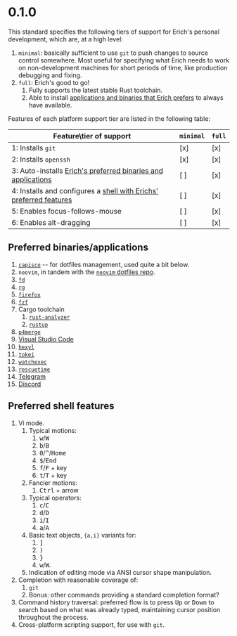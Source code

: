 # 0.1.0

This standard specifies the following tiers of support for Erich's personal
development, which are, at a high level:

1. `minimal`: basically sufficient to use `git` to push changes to source
	control somewhere. Most useful for specifying what Erich needs to work on
	non-development machines for short periods of time, like production
	debugging and fixing.
2. `full`: Erich's good to go!
	1. Fully supports the latest stable Rust toolchain.
	2. Able to install [applications and binaries that Erich
	    prefers][preferred-bins] to always have available.

Features of each platform support tier are listed in the following table:

| Feature\tier of support                                                                        | `minimal` | `full` |
| ---------------------------------------------------------------------------------------------- | --------- | ------ |
| 1: Installs `git`                                                                              | [x]       | [x]    |
| 2: Installs `openssh`                                                                          | [x]       | [x]    |
| 3: Auto-installs [Erich's preferred binaries and applications][preferred-bins]                 | [ ]       | [x]    |
| 4: Installs and configures a [shell with Erichs' preferred features][preferred-shell-features] | [ ]       | [x]    |
| 5: Enables focus-follows-mouse                                                                 | [ ]       | [x]    |
| 6: Enables alt-dragging                                                                        | [ ]       | [x]    |

[preferred-bins]: #preferred-binaries-applications
[preferred-shell-features]: #preferred-shell-features

## Preferred binaries/applications

1. [`capisco`](https://github.com/erichdongubler/capisco) -- for dotfiles
    management, used quite a bit below.
2. `neovim`, in tandem with the [`neovim` dotfiles
    repo](https://github.com/erichdongubler-dotfiles/neovim).
3. [`fd`](https://github.com/sharkdp/fd)
4. [`rg`](https://github.com/burntsushi/ripgrep)
5. [`firefox`](https://firefox.com)
6. [`fzf`](https://github.com/junegunn/fzf)
7. Cargo toolchain
	1. [`rust-analyzer`](https://rust-analyzer.github.io)
	2. [`rustup`](https://rustup.rs)
8. [`p4merge`](https://www.perforce.com/products/helix-core-apps/merge-diff-tool-p4merge)
9. [Visual Studio Code](https://code.visualstudio.com/)
10. [`hexyl`](https://github.com/sharkdp/hexyl)
11. [`tokei`](https://github.com/XAMPPRocky/tokei)
12. [`watchexec`](https://github.com/watchexec/watchexec)
13. [`rescuetime`](https://rescuetime.com)
14. [Telegram](https://telegram.org)
15. [Discord](https://discord.com)

## Preferred shell features

1. Vi mode.
	1. Typical motions:
		1. <kbd>w</kbd>/<kbd>W</kbd>
		2. <kbd>b</kbd>/<kbd>B</kbd>
		3. <kbd>0</kbd>/<kbd>^</kbd>/<kbd>Home</kbd> 
		4. <kbd>$</kbd>/<kbd>End</kbd>
		5. <kbd>f</kbd>/<kbd>F</kbd> + key
		6. <kbd>t</kbd>/<kbd>T</kbd> + key
	2. Fancier motions:
		1. <kbd>Ctrl</kbd> + arrow
	3. Typical operators:
		1. <kbd>c</kbd>/<kbd>C</kbd>
		2. <kbd>d</kbd>/<kbd>D</kbd>
		3. <kbd>i</kbd>/<kbd>I</kbd>
		4. <kbd>a</kbd>/<kbd>A</kbd>
	4. Basic text objects, `{a,i}` variants for:
		1. <kbd>]</kbd>
		2. <kbd>)</kbd>
		3. <kbd>}</kbd>
		4. <kbd>w</kbd>/<kbd>W</kbd>.
	5. Indication of editing mode via ANSI cursor shape manipulation.
2. Completion with reasonable coverage of:
	1. `git`
	2. Bonus: other commands providing a standard completion format?
3. Command history traversal: preferred flow is to press <kbd>Up</kbd> or
    <kbd>Down</kbd> to search based on what was already typed, maintaining
    cursor position throughout the process.
4. Cross-platform scripting support, for use with `git`.
